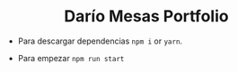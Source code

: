 
<h1 align="center">Darío Mesas Portfolio </h1>

- Para descargar dependencias `npm i` or `yarn`.


- Para empezar `npm run start`
